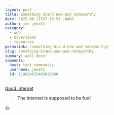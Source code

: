 ```yaml
---
layout: post
title: something brand new and noteworthy
date: 2025-06-11T07:19:51 -0400
author: joe jenett
category:
  - web
  - diversions
  - resources
permalink: /something-brand-new-and-noteworthy/
slug: something-brand-new-and-noteworthy
summary: well done!
comments:
  host: toot.community
  username: jenett
  id: 114664525469815980
---
```

<a title="Good Internet" href="https://goodinternetmagazine.com/">Good Internet</a>
<blockquote>
<p>
<strong>
The internet is supposed to be fun! 
</strong>
</p>
</blockquote>
<p class="onepointfiveem">
👍
</p>
<a href="https://brid.gy/publish/mastodon"></a>